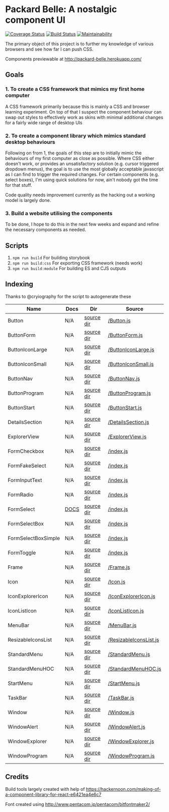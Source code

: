 # Packard Belle: A nostalgic component UI

[![Coverage Status](https://coveralls.io/repos/github/padraigfl/packard-belle/badge.svg?branch=master)](https://coveralls.io/github/padraigfl/packard-belle?branch=master) [![Build Status](https://travis-ci.org/padraigfl/packard-belle.svg?branch=master)](https://travis-ci.org/padraigfl/packard-belle) [![Maintainability](https://api.codeclimate.com/v1/badges/57fda55403f052a1579b/maintainability)](https://codeclimate.com/github/padraigfl/packard-belle/maintainability)

The primary object of this project is to further my knowledge of various browsers and see how far I can push CSS.

Components previewable at http://packard-belle.herokuapp.com/

## Goals

### 1. To create a CSS framework that mimics my first home computer

A CSS framework primarily because this is mainly a CSS and browser learning experiment. On top of that I suspect the component behaviour can swap out styles to effectively work as skins with minimal additional changes for a fairly wide range of desktop UIs

### 2. To create a component library which mimics standard desktop behaviours

Following on from 1, the goals of this step are to initially mimic the behaviours of my first computer as close as possible. Where CSS either doesn't work, or provides an unsatisfactory solution (e.g. cursor triggered dropdown menus), the goal is to use the most globally acceptable javascript as I can find to trigger the required changes.
For certain components (e.g. select boxes), I'm using quick solutions for now, ain't nobody got the time for that stuff.

Code quality needs improvement currently as the hacking out a working model is largely done.

### 3. Build a website utilising the components

To be done, I hope to do this in the next few weeks and expand and refine the necessary components as needed.

## Scripts

1. `npm run build` For building storybook
2. `npm run build:css` For exporting CSS framework (needs work)
3. `npm run build:module` For building ES and CJS outputs

## Indexing

Thanks to @cryiography for the script to autogenerate these

<!--- INJECTION:START -->

| Name                | Docs                                        | Dir                                              | Source                                                                            |
| ------------------- | ------------------------------------------- | ------------------------------------------------ | --------------------------------------------------------------------------------- |
| Button              | N/A                                         | [source dir](src/components/Button)              | [/Button.js](src/components/Button/Button.js)                                     |
| ButtonForm          | N/A                                         | [source dir](src/components/ButtonForm)          | [/ButtonForm.js](src/components/ButtonForm/ButtonForm.js)                         |
| ButtonIconLarge     | N/A                                         | [source dir](src/components/ButtonIconLarge)     | [/ButtonIconLarge.js](src/components/ButtonIconLarge/ButtonIconLarge.js)          |
| ButtonIconSmall     | N/A                                         | [source dir](src/components/ButtonIconSmall)     | [/ButtonIconSmall.js](src/components/ButtonIconSmall/ButtonIconSmall.js)          |
| ButtonNav           | N/A                                         | [source dir](src/components/ButtonNav)           | [/ButtonNav.js](src/components/ButtonNav/ButtonNav.js)                            |
| ButtonProgram       | N/A                                         | [source dir](src/components/ButtonProgram)       | [/ButtonProgram.js](src/components/ButtonProgram/ButtonProgram.js)                |
| ButtonStart         | N/A                                         | [source dir](src/components/ButtonStart)         | [/ButtonStart.js](src/components/ButtonStart/ButtonStart.js)                      |
| DetailsSection      | N/A                                         | [source dir](src/components/DetailsSection)      | [/DetailsSection.js](src/components/DetailsSection/DetailsSection.js)             |
| ExplorerView        | N/A                                         | [source dir](src/components/ExplorerView)        | [/ExplorerView.js](src/components/ExplorerView/ExplorerView.js)                   |
| FormCheckbox        | N/A                                         | [source dir](src/components/FormCheckbox)        | [/index.js](src/components/FormCheckbox/index.js)                                 |
| FormFakeSelect      | N/A                                         | [source dir](src/components/FormFakeSelect)      | [/index.js](src/components/FormFakeSelect/index.js)                               |
| FormInputText       | N/A                                         | [source dir](src/components/FormInputText)       | [/index.js](src/components/FormInputText/index.js)                                |
| FormRadio           | N/A                                         | [source dir](src/components/FormRadio)           | [/index.js](src/components/FormRadio/index.js)                                    |
| FormSelect          | [DOCS](src/components/FormSelect/README.md) | [source dir](src/components/FormSelect)          | [/index.js](src/components/FormSelect/index.js)                                   |
| FormSelectBox       | N/A                                         | [source dir](src/components/FormSelectBox)       | [/index.js](src/components/FormSelectBox/index.js)                                |
| FormSelectBoxSimple | N/A                                         | [source dir](src/components/FormSelectBoxSimple) | [/index.js](src/components/FormSelectBoxSimple/index.js)                          |
| FormToggle          | N/A                                         | [source dir](src/components/FormToggle)          | [/index.js](src/components/FormToggle/index.js)                                   |
| Frame               | N/A                                         | [source dir](src/components/Frame)               | [/Frame.js](src/components/Frame/Frame.js)                                        |
| Icon                | N/A                                         | [source dir](src/components/Icon)                | [/Icon.js](src/components/Icon/Icon.js)                                           |
| IconExplorerIcon    | N/A                                         | [source dir](src/components/IconExplorerIcon)    | [/IconExplorerIcon.js](src/components/IconExplorerIcon/IconExplorerIcon.js)       |
| IconListIcon        | N/A                                         | [source dir](src/components/IconListIcon)        | [/IconListIcon.js](src/components/IconListIcon/IconListIcon.js)                   |
| MenuBar             | N/A                                         | [source dir](src/components/MenuBar)             | [/MenuBar.js](src/components/MenuBar/MenuBar.js)                                  |
| ResizableIconsList  | N/A                                         | [source dir](src/components/ResizableIconsList)  | [/ResizableIconsList.js](src/components/ResizableIconsList/ResizableIconsList.js) |
| StandardMenu        | N/A                                         | [source dir](src/components/StandardMenu)        | [/StandardMenu.js](src/components/StandardMenu/StandardMenu.js)                   |
| StandardMenuHOC     | N/A                                         | [source dir](src/components/StandardMenuHOC)     | [/StandardMenuHOC.js](src/components/StandardMenuHOC/StandardMenuHOC.js)          |
| StartMenu           | N/A                                         | [source dir](src/components/StartMenu)           | [/StartMenu.js](src/components/StartMenu/StartMenu.js)                            |
| TaskBar             | N/A                                         | [source dir](src/components/TaskBar)             | [/TaskBar.js](src/components/TaskBar/TaskBar.js)                                  |
| Window              | N/A                                         | [source dir](src/components/Window)              | [/Window.js](src/components/Window/Window.js)                                     |
| WindowAlert         | N/A                                         | [source dir](src/components/WindowAlert)         | [/WindowAlert.js](src/components/WindowAlert/WindowAlert.js)                      |
| WindowExplorer      | N/A                                         | [source dir](src/components/WindowExplorer)      | [/WindowExplorer.js](src/components/WindowExplorer/WindowExplorer.js)             |
| WindowProgram       | N/A                                         | [source dir](src/components/WindowProgram)       | [/WindowProgram.js](src/components/WindowProgram/WindowProgram.js)                |

<!--- INJECTION:END -->

## Credits

Build tools largely created with help of https://hackernoon.com/making-of-a-component-library-for-react-e6421ea4e6c7

Font created using http://www.pentacom.jp/pentacom/bitfontmaker2/
